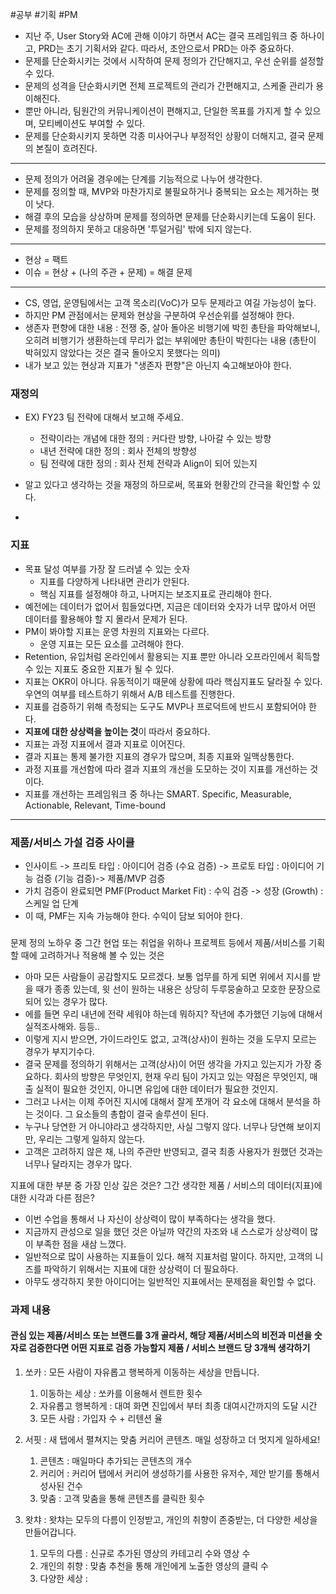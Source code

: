 #공부 #기획 #PM

- 지난 주, User Story와 AC에 관해 이야기 하면서 AC는 결국 프레임워크 중 하나이고, PRD는 초기 기획서와 같다. 따라서, 초안으로서 PRD는 아주 중요하다. 
- 문제를 단순화시키는 것에서 시작하여 문제 정의가 간단해지고, 우선 순위를 설정할 수 있다. 
- 문제의 성격을 단순화시키면 전체 프로젝트의 관리가 간편해지고, 스케줄 관리가 용이해진다.
- 뿐만 아니라, 팀원간의 커뮤니케이션이 편해지고, 단일한 목표를 가지게 할 수 있으며, 모티베이션도 부여할 수 있다. 
- 문제를 단순화시키지 못하면 각종 미사어구나 부정적인 상황이 더해지고, 결국 문제의 본질이 흐려진다.
--- 
- 문제 정의가 어려울 경우에는 단계를 기능적으로 나누어 생각한다. 
- 문제를 정의할 때, MVP와 마찬가지로 불필요하거나 중복되는 요소는 제거하는 폇이 낫다.
- 해결 후의 모습을 상상하며 문제를 정의하면 문제를 단순화시키는데 도움이 된다.
- 문제를 정의하지 못하고 대응하면 '투덜거림' 밖에 되지 않는다. 
---
- 현상 = 팩트
- 이슈 = 현상 + (나의 주관 + 문제) = 해결 문제
--- 
- CS, 영업, 운영팀에서는 고객 목소리(VoC)가 모두 문제라고 여길 가능성이 높다. 
- 하지만 PM 관점에서는 문제와 현상을 구분하여 우선순위를 설정해야 한다. 
- 생존자 편향에 대한 내용 : 전쟁 중, 살아 돌아온 비행기에 박힌 총탄을 파악해보니, 오히려 비행기가 생환하는데 무리가 없는 부위에만 총탄이 박힌다는 내용 (총탄이 박혀있지 않았다는 것은 결국 돌아오지 못했다는 의미)
- 내가 보고 있는 현상과 지표가 "생존자 편향"은 아닌지 숙고해보아야 한다.

### 재정의
- EX) FY23 팀 전략에 대해서 보고해 주세요.
	- 전략이라는 개념에 대한 정의 : 커다란 방향, 나아갈 수 있는 방향
	- 내년 전략에 대한 정의 : 회사 전체의 방향성
	- 팀 전략에 대한 정의 : 회사 전체 전략과 Align이 되어 있는지

- 알고 있다고 생각하는 것을 재정의 하므로써, 목표와 현황간의 간극을 확인할 수 있다.
- 
### 지표
- 목표 달성 여부를 가장 잘 드러낼 수 있는 숫자
	- 지표를 다양하게 나타내면 관리가 안된다. 
	- 핵심 지표를 설정해야 하고, 나머지는 보조지표로 관리해야 한다. 
- 예전에는 데이터가 없어서 힘들었다면, 지금은 데이터와 숫자가 너무 많아서 어떤 데이터를 활용해야 할 지 몰라서 문제가 된다. 
- PM이 봐야할 지표는 운영 차원의 지표와는 다르다. 
	- 운영 지표는 모든 요소를 고려해야 한다. 
- Retention, 유입처럼 온라인에서 활용되는 지표 뿐만 아니라 오프라인에서 획득할 수 있는 지표도 중요한 지표가 될 수 있다. 
- 지표는 OKR이 아니다. 유동적이기 때문에 상황에 따라 핵심지표도 달라질 수 있다. 우연의 여부를 테스트하기 위해서 A/B 테스트를 진행한다. 
- 지표를 검증하기 위해 측정되는 도구도 MVP나 프로덕트에 반드시 포함되어야 한다. 
- **지표에 대한 상상력을 높이는 것**이 따라서 중요하다. 
- 지표는 과정 지표에서 결과 지표로 이어진다. 
- 결과 지표는 통제 불가한 지표의 경우가 많으며, 최종 지표와 일맥상통한다. 
- 과정 지표를 개선함에 따라 결과 지표의 개선을 도모하는 것이 지표를 개선하는 것이다. 
- 지표를 개선하는 프레임워크 중 하나는 SMART. Specific, Measurable, Actionable, Relevant, Time-bound
--- 
### 제품/서비스 가설 검증 사이클
 - 인사이트 -> 프리토 타입 : 아이디어 검증 (수요 검증) -> 프로토 타입 : 아이디어 기능 검증 (기능 검증)-> 제품/MVP 검증
 - 가치 검증이 완료되면 PMF(Product Market Fit) : 수익 검증 -> 성장 (Growth) : 스케일 업 단계
 - 이 때, PMF는 지속 가능해야 한다. 수익이 담보 되어야 한다.


### 
문제 정의 노하우 중 그간 현업 또는 취업을 위하나 프로젝트 등에서 제품/서비스를 기획할 때에 고려하거나 적용해 볼 수 있는 것은
- 아마 모든 사람들이 공감할지도 모르겠다. 보통 업무를 하게 되면 위에서 지시를 받을 때가 종종 있는데, 윗 선이 원하는 내용은 상당히 두루뭉술하고 모호한 문장으로 되어 있는 경우가 많다. 
- 에를 들면 우리 내년에 전략 세워야 하는데 뭐하지? 작년에 추가했던 기능에 대해서 실적조사해와. 등등.. 
- 이렇게 지시 받으면, 가이드라인도 없고, 고객(상사)이 원하는 것을 도무지 모르는 경우가 부지기수다. 
- 결국 문제를 정의하기 위해서는 고객(상사)이 어떤 생각을 가지고 있는지가 가장 중요하다. 회사의 방향은 무엇인지, 현재 우리 팀이 가지고 있는 약점은 무엇인지, 매출 실적이 필요한 것인지, 아니면 유입에 대한 데이터가 필요한 것인지. 
- 그러고 나서는 이제 주어진 지시에 대해서 잘게 쪼개어 각 요소에 대해서 분석을 하는 것이다. 그 요소들의 총합이 결국 솔루션이 된다. 
- 누구나 당연한 거 아니야라고 생각하지만, 사실 그렇지 않다. 너무나 당연해 보이지만, 우리는 그렇게 일하지 않는다. 
- 고객은 고려하지 않은 채, 나의 주관만 반영되고, 결국 최종 사용자가 원했던 것과는 너무나 달라지는 경우가 많다. 

지표에 대한 부분 중 가장 인상 깊은 것은? 그간 생각한 제품 / 서비스의 데이터(지표)에 대한 시각과 다른 점은? 
- 이번 수업을 통해서 나 자신이 상상력이 많이 부족하다는 생각을 했다. 
- 지금까지 관성으로 일을 했던 것은 아닐까 약간의 자조와 내 스스로가 상상력이 많이 부족한 점을 새삼 느꼈다. 
- 일반적으로 많이 사용하는 지표들이 있다. 해적 지표처럼 말이다. 하지만, 고객의 니즈를 파악하기 위해서는 지표에 대한 상상력이 더 필요하다. 
- 아무도 생각하지 못한 아이디어는 일반적인 지표에서는 문제점을 확인할 수 없다.

### 과제 내용
#### 관심 있는 제품/서비스 또는 브랜드를 3개 골라서, 해당 제품/서비스의 비전과 미션을 숫자로 검증한다면 어떤 지표로 검증 가능할지 제품 / 서비스 브랜드 당 3개씩 생각하기

1. 쏘카 : 모든 사람이 자유롭고 행복하게 이동하는 세상을 만듭니다.
	1. 이동하는 세상 : 쏘카를 이용해서 렌트한 횟수
	2. 자유롭고 행복하게 : 대여 화면 진입에서 부터 최종 대여시간까지의 도달 시간
	3. 모든 사람 : 가입자 수 + 리텐션 율 

2. 서핏 : 새 탭에서 펼쳐지는 맞춤 커리어 콘텐츠. 매일 성장하고 더 멋지게 일하세요!
	1. 콘텐츠 : 매일마다 추가되는 콘텐츠의 개수
	2. 커리어 : 커리어 탭에서 커리어 생성하기를 사용한 유저수, 제안 받기를 통해서 성사된 건수
	3. 맞춤 : 고객 맞춤을 통해 콘텐츠를 클릭한 횟수

3. 왓챠 : 왓챠는 모두의 다름이 인정받고, 개인의 취향이 존중받는, 더 다양한 세상을 만들어갑니다.
	1. 모두의 다름 : 신규로 추가된 영상의 카테고리 수와 영상 수
	2. 개인의 취향 : 맞춤 추천을 통해 개인에게 노출한 영상의 클릭 수
	3. 다양한 세상 : 
